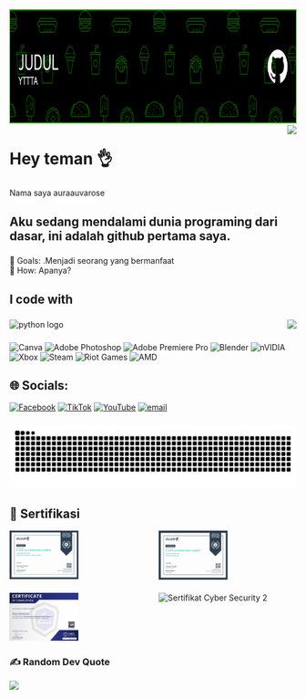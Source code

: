 <img height="200" src="githubheader.png">

<br clear="both">

<img align="right" height="300" src="https://media.giphy.com/media/uV4OKp4Dt2Zry/giphy.gif"  />

###

<h1 align="left">Hey teman 👌</h1>

###

<p align="left">Nama saya auraauvarose</p>

###

<h2 align="left">Aku sedang mendalami dunia programing dari dasar, ini adalah github pertama saya.</h2>

###

<p align="left">🎯 Goals: .Menjadi seorang yang bermanfaat<br>🎲 How: Apanya?</p>

###

<h2 align="left">I code with</h2>

###

<img align="right" src="https://profile-counter.glitch.me/auraauvarose/count.svg?"  />

###

<div align="left">
  <!-- 
  <img src="https://cdn.jsdelivr.net/gh/devicons/devicon/icons/javascript/javascript-plain.svg" height="40" alt="javascript logo"  />
  <img width="12" />
  <img src="https://cdn.jsdelivr.net/gh/devicons/devicon/icons/css3/css3-original.svg" height="40" alt="css3 logo"  />
  <img width="12" />
  <img src="https://cdn.jsdelivr.net/gh/devicons/devicon/icons/vscode/vscode-original.svg" height="40" alt="vscode logo"  />
  <img width="12" />
  <img src="https://cdn.jsdelivr.net/gh/devicons/devicon/icons/figma/figma-original.svg" height="40" alt="figma logo"  />
  <img width="12" />
  <img src="https://cdn.jsdelivr.net/gh/devicons/devicon/icons/bootstrap/bootstrap-original.svg" height="40" alt="bootstrap logo"  />
  <img width="12" />
  <img src="https://cdn.jsdelivr.net/gh/devicons/devicon/icons/html5/html5-original.svg" height="40" alt="html5 logo"  />
  <img width="12" />
  <img src="https://cdn.jsdelivr.net/gh/devicons/devicon/icons/git/git-original.svg" height="40" alt="git logo"  /> -->

  <img src="https://cdn.jsdelivr.net/gh/devicons/devicon/icons/python/python-plain.svg" height="40" alt="python logo"  />
  <img width="120" />

</div>

###



![Canva](https://img.shields.io/badge/Canva-%2300C4CC.svg?style=for-the-badge&logo=Canva&logoColor=white) ![Adobe Photoshop](https://img.shields.io/badge/adobe%20photoshop-%2331A8FF.svg?style=for-the-badge&logo=adobe%20photoshop&logoColor=white) ![Adobe Premiere Pro](https://img.shields.io/badge/Adobe%20Premiere%20Pro-9999FF.svg?style=for-the-badge&logo=Adobe%20Premiere%20Pro&logoColor=white) ![Blender](https://img.shields.io/badge/blender-%23F5792A.svg?style=for-the-badge&logo=blender&logoColor=white) ![nVIDIA](https://img.shields.io/badge/nVIDIA-%2376B900.svg?style=for-the-badge&logo=nVIDIA&logoColor=white) ![Xbox](https://img.shields.io/badge/xbox-%23107C10.svg?style=for-the-badge&logo=xbox&logoColor=white) ![Steam](https://img.shields.io/badge/steam-%23000000.svg?style=for-the-badge&logo=steam&logoColor=white) ![Riot Games](https://img.shields.io/badge/riotgames-D32936.svg?style=for-the-badge&logo=riotgames&logoColor=white) ![AMD](https://img.shields.io/badge/AMD-%23000000.svg?style=for-the-badge&logo=amd&logoColor=white)


###

## 🌐 Socials:
[![Facebook](https://img.shields.io/badge/Facebook-%231877F2.svg?logo=Facebook&logoColor=white)](https://facebook.com/hihi) [![TikTok](https://img.shields.io/badge/TikTok-%23000000.svg?logo=TikTok&logoColor=white)](https://tiktok.com/@hihi) [![YouTube](https://img.shields.io/badge/YouTube-%23FF0000.svg?logo=YouTube&logoColor=white)](https://youtube.com/@hih) [![email](https://img.shields.io/badge/Email-D14836?logo=gmail&logoColor=white)](mailto:auraauvaroseendica@gmail.com)

###

<img src="https://raw.githubusercontent.com/auraauvarose/auraauvarose/output/snake.svg" alt="Snake animation" />

###
<h2>📜 Sertifikasi</h2>

<div style="display: grid; grid-template-columns: repeat(2, 1fr); gap: 20px;">

  <div>
    <img src="dikoding_python_dasar.jpeg" alt="Sertifikat Python Dasar" width="50%">
  </div>

  <div>
    <img src="dikoding_finansial.jpeg" alt="Sertifikat Financial Literacy" width="50%">
  </div>

  <div>
    <img src="pemahaman_dasar_security.jpeg" alt="Sertifikat Cyber Security 1" width="50%">
  </div>

  <div>
    <img src="pemahaman_dasar_security2.jpeg" alt="Sertifikat Cyber Security 2" width="50%">
  </div>

</div>


### ✍️ Random Dev Quote
![](https://quotes-github-readme.vercel.app/api?type=horizontal&theme=radical)

###